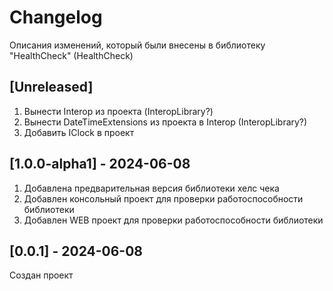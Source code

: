 # Changelog

Описания изменений, который были внесены в библиотеку "HealthCheck" (HealthCheck)

## [Unreleased]

1) Вынести Interop из проекта (InteropLibrary?)
2) Вынести DateTimeExtensions из проекта в Interop (InteropLibrary?)
3) Добавить IClock в проект

## [1.0.0-alpha1] - 2024-06-08

1) Добавлена предварительная версия библиотеки хелс чека
2) Добавлен консольный проект для проверки работоспособности библиотеки
3) Добавлен WEB проект для проверки работоспособности библиотеки

## [0.0.1] - 2024-06-08

Создан проект